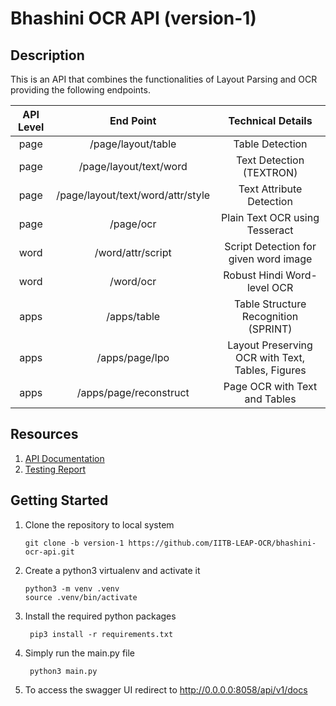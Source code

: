 # Bhashini OCR API (version-1)

## Description

This is an API that combines the functionalities of Layout Parsing and OCR providing the following endpoints.

| API Level | End Point  | Technical Details |
| :---: | :---: | :---: |
| page | /page/layout/table |  Table Detection  |
| page | /page/layout/text/word | Text Detection (TEXTRON) |
| page | /page/layout/text/word/attr/style |  Text Attribute Detection  |
| page | /page/ocr  | Plain Text OCR using Tesseract |
| word | /word/attr/script |  Script Detection for given word image  |
| word | /word/ocr  | Robust Hindi Word-level OCR |
| apps | /apps/table |  Table Structure Recognition (SPRINT) |
| apps | /apps/page/lpo |  Layout Preserving OCR with Text, Tables, Figures  |
| apps | /apps/page/reconstruct |  Page OCR with Text and Tables  |

## Resources
1. [API Documentation](https://docs.google.com/document/d/1n6hQ8GsPeaaBxNYfzmjgeI_tuNJTxnx9c9cVD-RD3Uw/edit?usp=sharing)
2. [Testing Report](https://docs.google.com/document/d/1wx_iKTE1Knd6Os95OrVe0fog2Nma8TZq7kSvstC9moA/edit?usp=sharing)
   

## Getting Started
1. Clone the repository to local system
   ```
   git clone -b version-1 https://github.com/IITB-LEAP-OCR/bhashini-ocr-api.git
   ```
2. Create a python3 virtualenv and activate it
   ```
   python3 -m venv .venv
   source .venv/bin/activate
   ```
3. Install the required python packages
   ```
    pip3 install -r requirements.txt
   ```
4. Simply run the main.py file
   ```
    python3 main.py
   ```
5. To access the swagger UI redirect to http://0.0.0.0:8058/api/v1/docs

